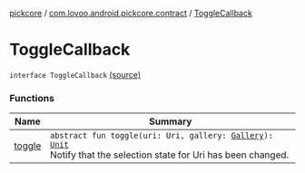 [pickcore](../../index.md) / [com.lovoo.android.pickcore.contract](../index.md) / [ToggleCallback](./index.md)

# ToggleCallback

`interface ToggleCallback` [(source)](https://github.com/lovoo/android-pickpic/blob/master/pickcore/src/main/kotlin/com/lovoo/android/pickcore/contract/SelectionHolder.kt#L42)

### Functions

| Name | Summary |
|---|---|
| [toggle](toggle.md) | `abstract fun toggle(uri: Uri, gallery: `[`Gallery`](../../com.lovoo.android.pickcore.model/-gallery/index.md)`): `[`Unit`](https://kotlinlang.org/api/latest/jvm/stdlib/kotlin/-unit/index.html)<br>Notify that the selection state for Uri has been changed. |
